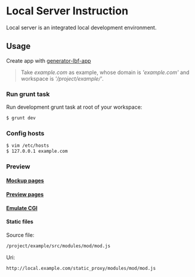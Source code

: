 # Local Server Instruction
Local server is an integrated local development environment.

## Usage

Create app with [generator-lbf-app](http://github.com/mice530/generator-lbf-app)
> Take *example.com* as example, whose domain is *'example.com'* and workspace is *'/project/example/'*.

### Run grunt task
Run development grunt task at root of your workspace:
```bash
$ grunt dev
```

### Config hosts
```bash
$ vim /etc/hosts
$ 127.0.0.1 example.com
```

### Preview

#### [Mockup pages](../app/templates/dirTemplate/dev/mockup/readme.md)

#### [Preview pages](../app/templates/dirTemplate/dev/page/readme.md)

#### [Emulate CGI](../app/templates/dirTemplate/dev/cgi/readme.md)

#### Static files

Source file:
```bash
/project/example/src/modules/mod/mod.js
```

Uri:
```bash
http://local.example.com/static_proxy/modules/mod/mod.js
```
